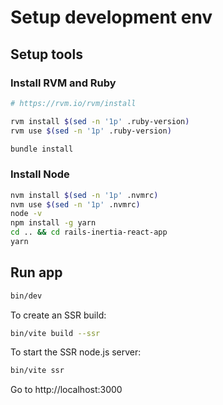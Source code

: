 # Setup development env

## Setup tools

### Install RVM and Ruby
```sh
# https://rvm.io/rvm/install

rvm install $(sed -n '1p' .ruby-version)
rvm use $(sed -n '1p' .ruby-version)

bundle install
```

### Install Node
```sh
nvm install $(sed -n '1p' .nvmrc)
nvm use $(sed -n '1p' .nvmrc)
node -v
npm install -g yarn
cd .. && cd rails-inertia-react-app
yarn
```

## Run app
```sh
bin/dev
```

To create an SSR build:

```sh
bin/vite build --ssr
```

To start the SSR node.js server:

```sh
bin/vite ssr
```

Go to http://localhost:3000
